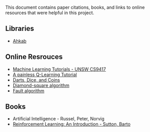 This document contains paper citations, books, and links to online resources 
that were helpful in this project.

## Libraries

* [Ahkab](https://ahkab.github.io/ahkab/)

## Online Resrouces

* [Machine Learning Tutorials - UNSW CS9417](http://www.cse.unsw.edu.au/~cs9417ml/)
* [A painless Q-Learning Tutorial](http://mnemstudio.org/path-finding-q-learning-tutorial.htm)
* [Darts, Dice, and Coins](http://www.keithschwarz.com/darts-dice-coins/)
* [Diamond-square algorithm](https://en.wikipedia.org/wiki/Diamond-square_algorithm)
* [Fault algorithm](http://www.lighthouse3d.com/opengl/terrain/index.php3?fault)

## Books

* Artificial Intelligence - Russel, Peter, Norvig
* [Reinforcement Learning: An Introduction - Sutton, Barto](http://www.incompleteideas.net/sutton/book/the-book.html)
